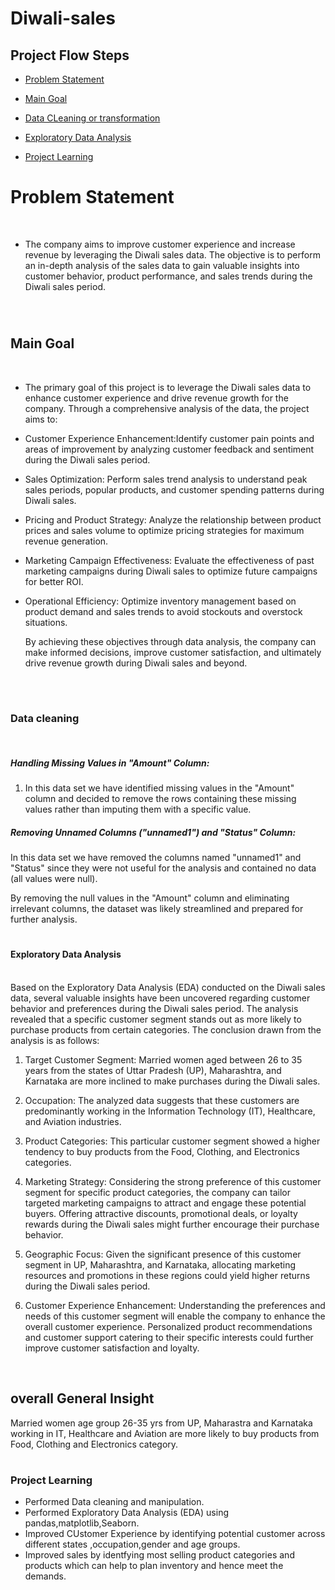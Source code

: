 # Diwali-sales

## Project Flow Steps 


* <p><a href="#link1">Problem Statement</a></p>
* <p><a href="#link2">Main Goal</a></p>
* <p><a href="#link3">Data CLeaning or transformation</a></p>
* <p><a href="#link4">Exploratory Data Analysis</a></p>
* <p><a href="#link5">Project Learning</a></p>

# <h1 id="link1">Problem Statement</h2>
<br>

+ The company aims to improve customer experience and increase revenue by leveraging the Diwali sales data. The objective is to perform an in-depth analysis of the sales data to gain valuable insights into customer behavior, product performance, and sales trends during the Diwali sales period.
<br>

# <h2 id="link2">Main Goal</h2>
<br>

+ The primary goal of this project is to leverage the Diwali sales data to enhance customer experience and drive revenue growth for the company. Through a comprehensive analysis of the data, the project aims to:

+ Customer Experience Enhancement:Identify customer pain points and areas of improvement by analyzing customer feedback and sentiment during the Diwali sales period.
+ Sales Optimization: Perform sales trend analysis to understand peak sales periods, popular products, and customer spending patterns during Diwali sales.
+ Pricing and Product Strategy: Analyze the relationship between product prices and sales volume to optimize pricing strategies for maximum revenue generation.
+ Marketing Campaign Effectiveness: Evaluate the effectiveness of past marketing campaigns during Diwali sales to optimize future campaigns for better ROI.
+ Operational Efficiency: Optimize inventory management based on product demand and sales trends to avoid stockouts and overstock situations.

  By achieving these objectives through data analysis, the company can make informed decisions, improve customer satisfaction, and ultimately drive revenue growth during Diwali sales and beyond.

  <br>
# <h3 id="link3"> Data cleaning</h3>
<br>

##### Handling Missing Values in "Amount" Column:

1) In this data set we have identified missing values in the "Amount" column and decided to remove the rows containing these missing values rather than imputing them with a specific value.
   
##### Removing Unnamed Columns ("unnamed1") and "Status" Column:
In this data set we have removed the columns named "unnamed1" and "Status" since they were not useful for the analysis and contained no data (all values were null).

By removing the null values in the "Amount" column and eliminating irrelevant columns, the dataset was likely streamlined and prepared for further analysis.


# <h4 id="link4"> Exploratory Data Analysis</h4>
<br>
Based on the Exploratory Data Analysis (EDA) conducted on the Diwali sales data, several valuable insights have been uncovered regarding customer behavior and preferences during the Diwali sales period. The analysis revealed that a specific customer segment stands out as more likely to purchase products from certain categories. The conclusion drawn from the analysis is as follows:


1) Target Customer Segment: Married women aged between 26 to 35 years from the states of Uttar Pradesh (UP), Maharashtra, and Karnataka are more inclined to make purchases during the Diwali sales.

2) Occupation: The analyzed data suggests that these customers are predominantly working in the Information Technology (IT), Healthcare, and Aviation industries.

3) Product Categories: This particular customer segment showed a higher tendency to buy products from the Food, Clothing, and Electronics categories.

4) Marketing Strategy: Considering the strong preference of this customer segment for specific product categories, the company can tailor targeted marketing campaigns to attract and engage these potential buyers. Offering attractive discounts, promotional deals, or loyalty rewards during the Diwali sales might further encourage their purchase behavior.

5) Geographic Focus: Given the significant presence of this customer segment in UP, Maharashtra, and Karnataka, allocating marketing resources and promotions in these regions could yield higher returns during the Diwali sales period.

6) Customer Experience Enhancement: Understanding the preferences and needs of this customer segment will enable the company to enhance the overall customer experience. Personalized product recommendations and customer support catering to their specific interests could further improve customer satisfaction and loyalty.

<br>

## overall General Insight

Married women age group 26-35 yrs from UP, Maharastra and Karnataka working in IT, Healthcare and Aviation are more likely to buy products from Food, Clothing and Electronics category.

# <h3 id="link5"> Project Learning</h3>

+ Performed Data cleaning and manipulation.
+ Performed Exploratory Data Analysis (EDA) using pandas,matplotlib,Seaborn.
+ Improved CUstomer Experience by identifying potential customer across different states ,occupation,gender and age groups.
+ Improved sales by identfying most selling product categories and products which can help to plan inventory and hence meet the demands.

  
